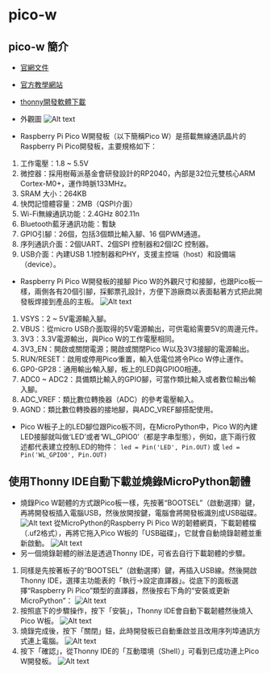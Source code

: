 
# pico-w

## pico-w 簡介

- [官網文件](https://www.raspberrypi.com/documentation/microcontrollers/raspberry-pi-pico.html)

- [官方教學網站](https://projects.raspberrypi.org/en/projects/getting-started-with-the-pico)

- [thonny開發軟體下載](https://thonny.org/)

- 外觀圖
![Alt text](./icons/pico_overview.jpg)

- Raspberry Pi Pico W開發板（以下簡稱Pico W）是搭載無線通訊晶片的Raspberry Pi Pico開發板，主要規格如下：

1. 工作電壓：1.8 ~ 5.5V
2. 微控器：採用樹莓派基金會研發設計的RP2040，內部是32位元雙核心ARM Cortex-M0+，運作時脈133MHz。
3. SRAM 大小：264KB
4. 快閃記憶體容量：2MB（QSPI介面）
5. Wi-Fi無線通訊功能：2.4GHz 802.11n
6. Bluetooth藍牙通訊功能：暫缺
7. GPIO引腳：26個，包括3個類比輸入腳、16 個PWM通道。
8. 序列通訊介面：2個UART、2個SPI 控制器和2個I2C 控制器。
9. USB介面：內建USB 1.1控制器和PHY，支援主控端（host）和設備端（device）。

- Raspberry Pi Pico W開發板的接腳
Pico W的外觀尺寸和接腳，也跟Pico板一樣，兩側各有20個引腳，採郵票孔設計，方便下游廠商以表面黏著方式把此開發板焊接到產品的主板。
![Alt text](./icons/pico_pin.png)

1. VSYS：2 ~ 5V電源輸入腳。
1. VBUS：從micro USB介面取得的5V電源輸出，可供電給需要5V的周邊元件。
1. 3V3：3.3V電源輸出，與Pico W的工作電壓相同。
1. 3V3_EN：開啟或關閉電源；開啟或關閉Pico W以及3V3接腳的電源輸出。
1. RUN/RESET：啟用或停用Pico∕重置，輸入低電位將令Pico W停止運作。
1. GP0-GP28：通用輸出∕輸入腳，板上的LED與GPIO0相連。
1. ADC0 ~ ADC2：具備類比輸入的GPIO腳，可當作類比輸入或者數位輸出∕輸入腳。
1. ADC_VREF：類比數位轉換器（ADC）的參考電壓輸入。
1. AGND：類比數位轉換器的接地腳，與ADC_VREF腳搭配使用。

- Pico W板子上的LED腳位跟Pico板不同，在MicroPython中，Pico W的內建LED接腳就叫做‘LED’或者‘WL_GPIO0’（都是字串型態），例如，底下兩行敘述都代表建立控制LED的物件：
`led = Pin('LED', Pin.OUT)`
或
`led = Pin('WL_GPIO0', Pin.OUT)`

## 使用Thonny IDE自動下載並燒錄MicroPython韌體

- 燒錄Pico W韌體的方式跟Pico板一樣，先按著“BOOTSEL”（啟動選擇）鍵，再將開發板插入電腦USB，然後放開按鍵，電腦會將開發板識別成USB磁碟。
![Alt text](./icons/pio_usb.png)
從MicroPython的Raspberry Pi Pico W的韌體網頁，下載韌體檔（.uf2格式），再將它拖入Pico W板的「USB磁碟」，它就會自動燒錄韌體並重新啟動。
![Alt text](./icons/PR_drive.png)
- 另一個燒錄韌體的辦法是透過Thonny IDE，可省去自行下載韌體的步驟。

1. 同樣是先按著板子的“BOOTSEL”（啟動選擇）鍵，再插入USB線。然後開啟Thonny IDE，選擇主功能表的「執行→設定直譯器」。從底下的面板選擇“Raspberry Pi Pico”類型的直譯器，然後按右下角的“安裝或更新MicroPython”：
![Alt text](./icons/flash_micropython_1.png)
1. 按照底下的步驟操作，按下「安裝」，Thonny IDE會自動下載韌體然後燒入Pico W板。
![Alt text](./icons/flash_micropython_2.png)
1. 燒錄完成後，按下「關閉」鈕，此時開發板已自動重啟並且改用序列埠通訊方式連上電腦。
![Alt text](./icons/flash_micropython_3.png)
1. 按下「確認」，從Thonny IDE的「互動環境（Shell）」可看到已成功連上Pico W開發板。
![Alt text](./icons/flash_micropython_4.png)
